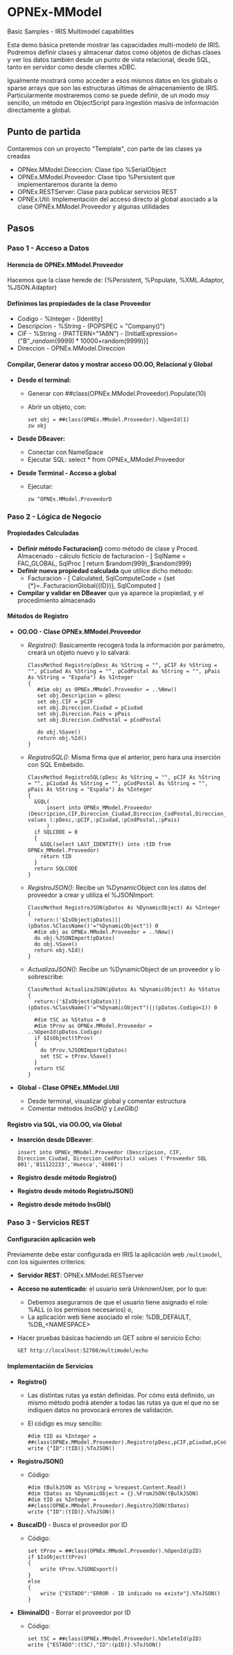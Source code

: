 # OPNEx-MModel

Basic Samples - IRIS Multimodel capabilities

Esta demo básica pretende mostrar las capacidades multi-modelo de IRIS. Podremos definir clases y almacenar datos como objetos de dichas clases y ver los datos también desde un punto de vista relacional, desde SQL, tanto en servidor como desde clientes xDBC.

Igualmente mostrará como acceder a esos mismos datos en los globals o sparse arrays que son las estructuras últimas de almacenamiento de IRIS. Particularmente mostraremos como se puede definir, de un modo muy sencillo, un método en ObjectScript para ingestión masiva de información directamente a global.

## Punto de partida

Contaremos con un proyecto "Template", con parte de las clases ya creadas

- OPNex.MModel.Direccion: Clase tipo %SerialObject
- OPNEx.MModel.Proveedor: Clase tipo %Persistent que implementaremos durante la demo
- OPNEx.RESTServer: Clase para publicar servicios REST
- OPNEx.Util: Implementación del acceso directo al global asociado a la clase OPNEx.MModel.Proveedor y algunas utilidades

## Pasos

### Paso 1 - Acceso a Datos

#### Herencia de OPNEx.MModel.Proveedor

Hacemos que la clase herede de: (%Persistent, %Populate, %XML.Adaptor, %JSON.Adaptor)

#### Definimos las propiedades de la clase Proveedor

- Codigo - %Integer - [Identity]
- Descripcion - %String - (POPSPEC = "Company()")
- CIF - %String - (PATTERN="1A8N") - [InitialExpression={"B"_$random(9999)*10000+$random(9999)}]
- Direccion - OPNEx.MModel.Direccion

#### Compilar, Generar datos y mostrar acceso OO.OO, Relacional y Global

- **Desde el terminal:**
  - Generar con ##class(OPNEx.MModel.Proveedor).Populate(10)
  - Abrir un objeto, con:

    ```language=ObjectScript
    set obj = ##class(OPNEx.MModel.Proveedor).%OpenId(1)
    zw obj
    ```

- **Desde DBeaver:**
  - Conectar con NameSpace
  - Ejecutar SQL: select * from OPNEx_MModel.Proveedor
- **Desde Terminal - Acceso a global**
  - Ejecutar:

    ```language=ObjectScript
    zw ^OPNEx.MModel.ProveedorD
    ```

### Paso 2 - Lógica de Negocio

#### Propiedades Calculadas

- **Definir método Facturacion()** como método de clase y Proced. Almacenado - cálculo ficticio de facturacion - [ SqlName = FAC_GLOBAL, SqlProc ]
    return $random(999)_$random(999)
- **Definir nueva propiedad calculada** que utilice dicho método:
  - Facturacion - [ Calculated, SqlComputeCode = {set {*}=..FacturacionGlobal({ID})}, SqlComputed ]
- **Compilar y validar en DBeaver** que ya aparece la propiedad, y el procedimiento almacenado

#### Métodos de Registro

- **OO.OO - Clase OPNEx.MModel.Proveedor**
  - *Registro()*: Basicamente recogerá toda la información por parámetro, creará un objeto nuevo y lo salvará:

    ```language=ObjectScript
    ClassMethod Registro(pDesc As %String = "", pCIF As %String = "", pCiudad As %String = "", pCodPostal As %String = "", pPais As %String = "España") As %Integer
    {
       #dim obj as OPNEx.MModel.Proveedor = ..%New() 
       set obj.Descripcion = pDesc
       set obj.CIF = pCIF
       set obj.Direccion.Ciudad = pCiudad
       set obj.Direccion.Pais = pPais
       set obj.Direccion.CodPostal = pCodPostal
       
       do obj.%Save()
       return obj.%Id()
    }
    ```

  - *RegistroSQL()*: Misma firma que el anterior, pero hara una inserción con SQL Embebido.

    ```language=ObjectScript
    ClassMethod RegistroSQL(pDesc As %String = "", pCIF As %String = "", pCiudad As %String = "", pCodPostal As %String = "", pPais As %String = "España") As %Integer
    {
      &SQL(
          insert into OPNEx_MModel.Proveedor (Descripcion,CIF,Direccion_Ciudad,Direccion_CodPostal,Direccion_Pais) values (:pDesc,:pCIF,:pCiudad,:pCodPostal,:pPais)
          )
      if SQLCODE = 0
      {
        &SQL(select LAST_IDENTITY() into :tID from OPNEx_MModel.Proveedor)
        return tID
      }
      return SQLCODE
    }    
    ```

  - *RegistroJSON()*: Recibe un %DynamicObject con los datos del proveedor a crear y utiliza el %JSONImport:

    ```language=ObjectScript
    ClassMethod RegistroJSON(pDatos As %DynamicObject) As %Integer
    {
      return:('$IsObject(pDatos)||(pDatos.%ClassName()'="%DynamicObject")) 0
      #dim obj as OPNEx.MModel.Proveedor = ..%New()
      do obj.%JSONImport(pDatos)
      do obj.%Save()
      return obj.%Id()
    }
    ```

  - *ActualizaJSON()*: Recibe un %DynamicObject de un proveedor y lo sobrescribe:

    ```language=ObjectScript
    ClassMethod ActualizaJSON(pDatos As %DynamicObject) As %Status
    {
      return:('$IsObject(pDatos)||(pDatos.%ClassName()'="%DynamicObject")||(pDatos.Codigo<1)) 0

      #dim tSC as %Status = 0
      #dim tProv as OPNEx.MModel.Proveedor = ..%OpenId(pDatos.Codigo)
      if $IsObject(tProv)
      {
        do tProv.%JSONImport(pDatos)
        set tSC = tProv.%Save()
      }
      return tSC
    }
    ```

- **Global - Clase OPNEx.MModel.Util**
  - Desde terminal, visualizar global y comentar estructura
  - Comentar métodos *InsGbl()* y *LeeGlb()*

#### Registro via SQL, via OO.OO, via Global

- **Inserción desde DBeaver**:

  ```language=SQL
  insert into OPNEx_MModel.Proveedor (Descripcion, CIF, Direccion_Ciudad, Direccion_CodPostal) values ('Proveedor SQL 001','B11122233','Huesca','48001')
  ```

- **Registro desde método Registro()**
- **Registro desde método RegistroJSON()**
- **Registro desde método InsGbl()**

### Paso 3 - Servicios REST

#### Configuración aplicación web

Previamente debe estar configurada en IRIS la aplicación web ``/multimodel``, con los siguientes criterios:

- **Servidor REST**: OPNEx.MModel.RESTserver
- **Acceso no autenticado**: el usuario será UnknownUser, por lo que:
  - Debemos asegurarnos de que el usuario tiene asignado el role: %ALL (o los permisos necesarios) o,
  - La aplicación web tiene asociado el role: %DB_DEFAULT, %DB_\<NAMESPACE>
- Hacer pruebas básicas haciendo un GET sobre el servicio Echo:

  ```language=HTTP
  GET http://localhost:52780/multimodel/echo
  ```

#### Implementación de Servicios

- **Registro()**
  - Las distintas rutas ya están definidas. Por cómo está definido, un mismo método podrá atender a todas las rutas ya que el que no se indiquen datos no provocará errores de validación.
  - El código es muy sencillo:

    ```language=ObjectScript
    #dim tID as %Integer = ##class(OPNEx.MModel.Proveedor).Registro(pDesc,pCIF,pCiudad,pCodPostal,pPais)
    write {"ID":(tID)}.%ToJSON()
    ```
  
- **RegistroJSON()**
  - Código:

    ```language=ObjectScript
    #dim tBulkJSON as %String = %request.Content.Read()	
    #dim tDatos as %DynamicObject = {}.%FromJSON(tBulkJSON)
    #dim tID as %Integer = ##class(OPNEx.MModel.Proveedor).RegistroJSON(tDatos)
    write {"ID":(tID)}.%ToJSON()
    ```

- **BuscaID()** - Busca el proveedor por ID
  - Código:

    ```language=ObjectScript
    set tProv = ##class(OPNEx.MModel.Proveedor).%OpenId(pID)
    if $IsObject(tProv)
    {
        write tProv.%JSONExport()
    }
    else
    {
        write {"ESTADO":"ERROR - ID indicado no existe"}.%ToJSON()
    }

    ```

- **EliminaID()** - Borrar el proveedor por ID
  - Código:

    ```language=ObjectScript
    set tSC = ##class(OPNEx.MModel.Proveedor).%DeleteId(pID)
    write {"ESTADO":(tSC),"ID":(pID)}.%ToJSON()
    ```
